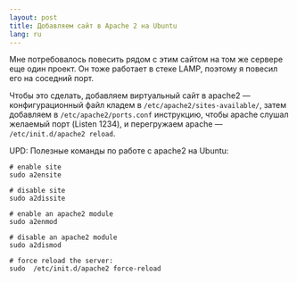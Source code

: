 ```yaml
---
layout: post
title: Добавляем сайт в Apache 2 на Ubuntu 
lang: ru
---
```


Мне потребовалось повесить рядом с этим сайтом на том же сервере еще один проект. Он тоже работает в стеке LAMP, поэтому я повесил его на соседний порт. 

Чтобы это сделать, добавляем виртуальный сайт в apache2 — конфигурационный файл кладем в `/etc/apache2/sites-available/`, затем добавляем в `/etc/apache2/ports.conf` инструкцию, чтобы apache слушал желаемый порт (Listen 1234), и перегружаем apache — `/etc/init.d/apache2 reload`. 

UPD: Полезные команды по работе с apache2 на Ubuntu:

    # enable site
    sudo a2ensite
    
    # disable site
    sudo a2dissite
    
    # enable an apache2 module
    sudo a2enmod
    
    # disable an apache2 module
    sudo a2dismod
    
    # force reload the server:
    sudo  /etc/init.d/apache2 force-reload


